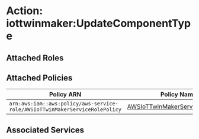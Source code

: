 # Action: iottwinmaker:UpdateComponentType

## Attached Roles

## Attached Policies

| Policy ARN | Policy Name |
|------------|-------------|
| `arn:aws:iam::aws:policy/aws-service-role/AWSIoTTwinMakerServiceRolePolicy` | [AWSIoTTwinMakerServiceRolePolicy](../policies.md#awsiottwinmakerservicerolepolicy) |

## Associated Services

